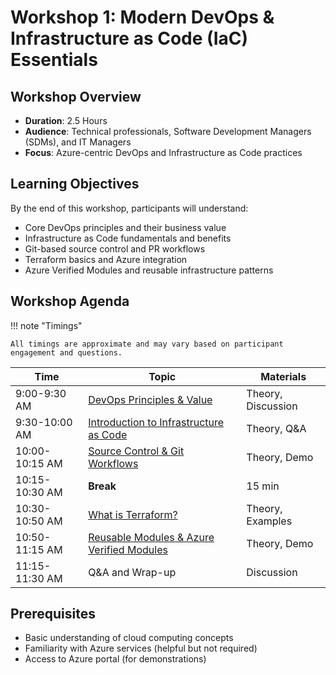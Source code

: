 # Workshop 1: Modern DevOps & Infrastructure as Code (IaC) Essentials

## Workshop Overview

* **Duration**: 2.5 Hours
* **Audience**: Technical professionals, Software Development Managers (SDMs), and IT Managers
* **Focus**: Azure-centric DevOps and Infrastructure as Code practices

## Learning Objectives

By the end of this workshop, participants will understand:

- Core DevOps principles and their business value
- Infrastructure as Code fundamentals and benefits
- Git-based source control and PR workflows
- Terraform basics and Azure integration
- Azure Verified Modules and reusable infrastructure patterns

## Workshop Agenda

!!! note "Timings"

    All timings are approximate and may vary based on participant engagement and questions.

| Time | Topic   | Materials |
|------|---------|-----------|
| 9:00-9:30 AM   | [DevOps Principles & Value](./content/01-devops-principles.md) | Theory, Discussion |
| 9:30-10:00 AM  | [Introduction to Infrastructure as Code](./content/02-infrastructure-as-code.md) | Theory, Q&A |
| 10:00-10:15 AM | [Source Control & Git Workflows](./content/03-source-control-git.md) | Theory, Demo |
| 10:15-10:30 AM | **Break** | 15 min | |
| 10:30-10:50 AM | [What is Terraform?](./content/04-terraform-basics.md) | Theory, Examples |
| 10:50-11:15 AM | [Reusable Modules & Azure Verified Modules](./content/05-terraform-modules-avm.md) | Theory, Demo |
| 11:15-11:30 AM | Q&A and Wrap-up | Discussion |

## Prerequisites

* Basic understanding of cloud computing concepts
* Familiarity with Azure services (helpful but not required)
* Access to Azure portal (for demonstrations)
